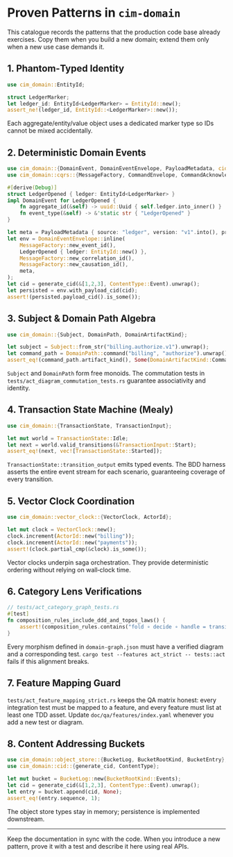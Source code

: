 <!-- Copyright (c) 2025 - Cowboy AI, LLC. -->

# Proven Patterns in `cim-domain`

This catalogue records the patterns that the production code base already exercises. Copy them when you build a new domain; extend them only when a new use case demands it.

## 1. Phantom‑Typed Identity

```rust
use cim_domain::EntityId;

struct LedgerMarker;
let ledger_id: EntityId<LedgerMarker> = EntityId::new();
assert_ne!(ledger_id, EntityId::<LedgerMarker>::new());
```

Each aggregate/entity/value object uses a dedicated marker type so IDs cannot be mixed accidentally.

## 2. Deterministic Domain Events

```rust
use cim_domain::{DomainEvent, DomainEventEnvelope, PayloadMetadata, cid::{generate_cid, ContentType}};
use cim_domain::cqrs::{MessageFactory, CommandEnvelope, CommandAcknowledgment, QueryEnvelope};

#[derive(Debug)]
struct LedgerOpened { ledger: EntityId<LedgerMarker> }
impl DomainEvent for LedgerOpened {
    fn aggregate_id(&self) -> uuid::Uuid { self.ledger.into_inner() }
    fn event_type(&self) -> &'static str { "LedgerOpened" }
}

let meta = PayloadMetadata { source: "ledger", version: "v1".into(), properties: Default::default(), payload_type: "".into() };
let env = DomainEventEnvelope::inline(
    MessageFactory::new_event_id(),
    LedgerOpened { ledger: EntityId::new() },
    MessageFactory::new_correlation_id(),
    MessageFactory::new_causation_id(),
    meta,
);
let cid = generate_cid(&[1,2,3], ContentType::Event).unwrap();
let persisted = env.with_payload_cid(cid);
assert!(persisted.payload_cid().is_some());
```

## 3. Subject & Domain Path Algebra

```rust
use cim_domain::{Subject, DomainPath, DomainArtifactKind};

let subject = Subject::from_str("billing.authorize.v1").unwrap();
let command_path = DomainPath::command("billing", "authorize").unwrap();
assert_eq!(command_path.artifact_kind(), Some(DomainArtifactKind::Command));
```

`Subject` and `DomainPath` form free monoids. The commutation tests in `tests/act_diagram_commutation_tests.rs` guarantee associativity and identity.

## 4. Transaction State Machine (Mealy)

```rust
use cim_domain::{TransactionState, TransactionInput};

let mut world = TransactionState::Idle;
let next = world.valid_transitions(&TransactionInput::Start);
assert_eq!(next, vec![TransactionState::Started]);
```

`TransactionState::transition_output` emits typed events. The BDD harness asserts the entire event stream for each scenario, guaranteeing coverage of every transition.

## 5. Vector Clock Coordination

```rust
use cim_domain::vector_clock::{VectorClock, ActorId};

let mut clock = VectorClock::new();
clock.increment(ActorId::new("billing"));
clock.increment(ActorId::new("payments"));
assert!(clock.partial_cmp(&clock).is_some());
```

Vector clocks underpin saga orchestration. They provide deterministic ordering without relying on wall‑clock time.

## 6. Category Lens Verifications

```rust
// tests/act_category_graph_tests.rs
#[test]
fn composition_rules_include_ddd_and_topos_laws() {
    assert!(composition_rules.contains("fold ∘ decide ∘ handle = transition"));
}
```

Every morphism defined in `domain-graph.json` must have a verified diagram and a corresponding test. `cargo test --features act_strict -- tests::act` fails if this alignment breaks.

## 7. Feature Mapping Guard

`tests/act_feature_mapping_strict.rs` keeps the QA matrix honest: every integration test must be mapped to a feature, and every feature must list at least one TDD asset. Update `doc/qa/features/index.yaml` whenever you add a new test or diagram.

## 8. Content Addressing Buckets

```rust
use cim_domain::object_store::{BucketLog, BucketRootKind, BucketEntry};
use cim_domain::cid::{generate_cid, ContentType};

let mut bucket = BucketLog::new(BucketRootKind::Events);
let cid = generate_cid(&[1,2,3], ContentType::Event).unwrap();
let entry = bucket.append(cid, None);
assert_eq!(entry.sequence, 1);
```

The object store types stay in memory; persistence is implemented downstream.

---

Keep the documentation in sync with the code. When you introduce a new pattern, prove it with a test and describe it here using real APIs.

